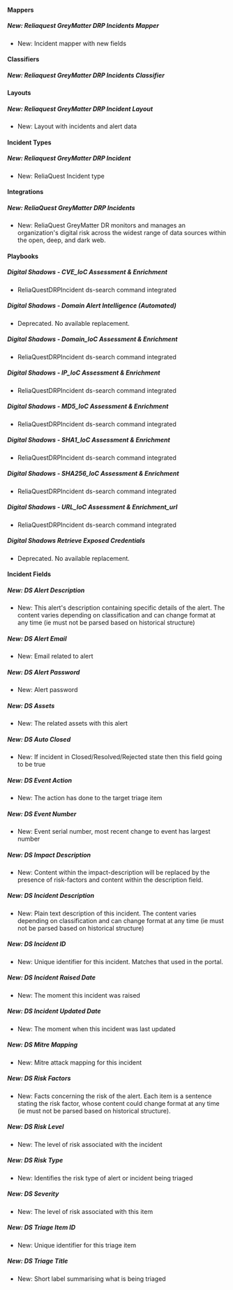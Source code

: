 
#### Mappers

##### New: Reliaquest GreyMatter DRP Incidents Mapper

- New: Incident mapper with new fields


#### Classifiers

##### New: Reliaquest GreyMatter DRP Incidents Classifier




#### Layouts

##### New: Reliaquest GreyMatter DRP Incident Layout

- New: Layout with incidents and alert data


#### Incident Types

##### New: Reliaquest GreyMatter DRP Incident

- New: ReliaQuest Incident type


#### Integrations

##### New: ReliaQuest GreyMatter DRP Incidents

- New: ReliaQuest GreyMatter DR monitors and manages an organization's digital risk across the widest range of data sources within the open, deep, and dark web.


#### Playbooks

##### Digital Shadows - CVE_IoC Assessment & Enrichment

- ReliaQuestDRPIncident ds-search command integrated

##### Digital Shadows - Domain Alert Intelligence (Automated)

- Deprecated. No available replacement.

##### Digital Shadows - Domain_IoC Assessment & Enrichment

- ReliaQuestDRPIncident ds-search command integrated

##### Digital Shadows - IP_IoC Assessment & Enrichment

- ReliaQuestDRPIncident ds-search command integrated

##### Digital Shadows - MD5_IoC Assessment & Enrichment

- ReliaQuestDRPIncident ds-search command integrated

##### Digital Shadows - SHA1_IoC Assessment & Enrichment

- ReliaQuestDRPIncident ds-search command integrated

##### Digital Shadows - SHA256_IoC Assessment & Enrichment

- ReliaQuestDRPIncident ds-search command integrated

##### Digital Shadows - URL_IoC Assessment & Enrichment_url

- ReliaQuestDRPIncident ds-search command integrated

##### Digital Shadows Retrieve Exposed Credentials

- Deprecated. No available replacement.


#### Incident Fields

##### New: DS Alert Description

- New: This alert's description containing specific details of the alert. The content varies depending on classification and can change format at any time (ie must not be parsed based on historical structure)

##### New: DS Alert Email

- New: Email related to alert

##### New: DS Alert Password

- New: Alert password

##### New: DS Assets

- New: The related assets with this alert

##### New: DS Auto Closed

- New: If incident in Closed/Resolved/Rejected state then this field going to be true

##### New: DS Event Action

- New: The action has done to the target triage item

##### New: DS Event Number

- New: Event serial number, most recent change to event has largest number

##### New: DS Impact Description

- New: Content within the impact-description will be replaced by the presence of risk-factors and content within the description field.

##### New: DS Incident Description

- New: Plain text description of this incident. The content varies depending on classification and can change format at any time (ie must not be parsed based on historical structure)

##### New: DS Incident ID

- New: Unique identifier for this incident. Matches that used in the portal.

##### New: DS Incident Raised Date

- New: The moment this incident was raised

##### New: DS Incident Updated Date

- New: The moment when this incident was last updated

##### New: DS Mitre Mapping

- New: Mitre attack mapping for this incident

##### New: DS Risk Factors

- New: Facts concerning the risk of the alert. Each item is a sentence stating the risk factor, whose content could change format at any time (ie must not be parsed based on historical structure).

##### New: DS Risk Level

- New: The level of risk associated with the incident

##### New: DS Risk Type

- New: Identifies the risk type of alert or incident being triaged

##### New: DS Severity

- New: The level of risk associated with this item

##### New: DS Triage Item ID

- New: Unique identifier for this triage item

##### New: DS Triage Title

- New: Short label summarising what is being triaged

